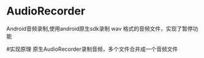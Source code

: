 # AudioRecorder
Android音频录制,使用android原生sdk录制 wav 格式的音频文件，实现了暂停功能

#实现原理
原生AudioRecorder录制音频，多个文件合并成一个音频文件
